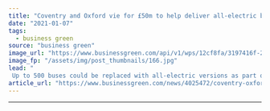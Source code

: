 ```yaml
---
title: "Coventry and Oxford vie for £50m to help deliver all-electric bus city vision"
date: "2021-01-07"
tags: 
  - business green
source: "business green"
image_url: "https://www.businessgreen.com/api/v1/wps/12cf8fa/3197416f-2cd1-4546-960c-e30efec7ba34/2/oxford-electric-buses-credit-travellinglight-iStock-1197824572-185x114.jpg"
image_fp: "/assets/img/post_thumbnails/166.jpg"
lead: "
 Up to 500 buses could be replaced with all-electric versions as part of government competition ..."
article_url: "https://www.businessgreen.com/news/4025472/coventry-oxford-vie-gbp50m-help-deliver-electric-bus-city-vision"
---
```


---
